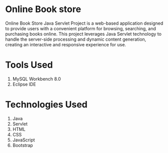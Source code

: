 # Online Book store
Online Book Store Java Servlet Project is a web-based application designed to provide users with a convenient platform for browsing, searching, and purchasing books online. This project leverages Java Servlet technology to handle the server-side processing and dynamic content generation, creating an interactive and responsive experience for use.

# Tools Used
1. MySQL Workbench 8.0
2. Eclipse IDE

# Technologies Used
1. Java
2. Servlet
3. HTML
4. CSS
5. JavaScript
6. Bootstrap
   

